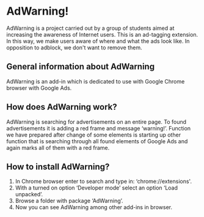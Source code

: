 # AdWarning!

AdWarning is a project carried out by a group of students aimed at increasing the awareness of Internet users. This is an ad-tagging extension. In this way, we make users aware of where and what the ads look like. In opposition to adblock, we don't want to remove them.

## General information about AdWarning
AdWarning is an add-in which is dedicated to use with Google Chrome browser with Google Ads.

## How does AdWarning work?

AdWarning is searching for advertisements on an entire page. To found advertisements it is adding a red frame and message ‘warning!’. Function we have prepared after change of some elements is starting up other function that is searching through all found elements of Google Ads and again marks all of them with a red frame.

## How to install AdWarning?

1. In Chrome browser enter to search and type in: ‘chrome://extensions'.
2. With a turned on option ‘Developer mode’ select an option ‘Load unpacked’.
3. Browse a folder with package ‘AdWarning’.
4. Now you can see AdWarning among other  add-ins in browser.

